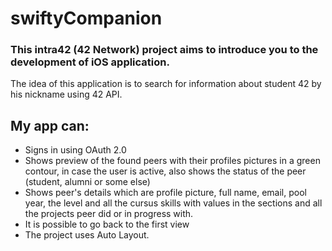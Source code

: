 # swiftyCompanion
### This intra42 (42 Network) project aims to introduce you to the development of iOS application.
The idea of this application is to search for information about student 42 by his nickname using 42 API.

## My app can:
- Signs in using OAuth 2.0
- Shows preview of the found peers with their profiles pictures in a green contour, in case the user is active, also shows the status of the peer (student, alumni or some else)
- Shows peer's details which are profile picture, full name, email, pool year, the level and all the cursus skills with values in the sections and all the projects peer did or in progress with.
- It is possible to go back to the first view
- The project uses Auto Layout.
